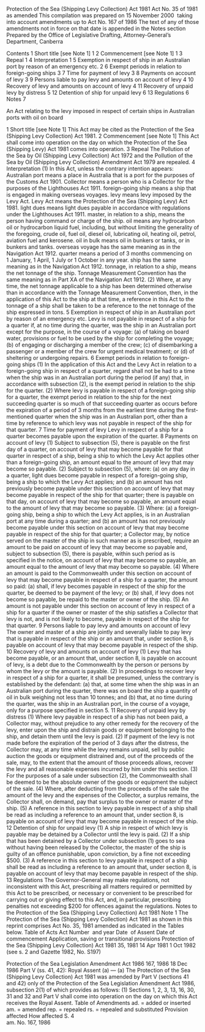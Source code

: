 
Protection of the Sea (Shipping Levy Collection) Act 1981
Act No. 35 of 1981 as amended 
This compilation was prepared on 15 November 2000  taking into account amendments up to Act No. 167 of 1986
The text of any of those amendments not in force on that date is appended in the Notes section
Prepared by the Office of Legislative Drafting, Attorney-General’s Department, Canberra
  
  
  
Contents
1	Short title [see Note 1]	1
2	Commencement [see Note 1]	1
3	Repeal	1
4	Interpretation	1
5	Exemption in respect of ship in an Australian port by reason of an emergency etc.	2
6	Exempt periods in relation to foreign-going ships	3
7	Time for payment of levy	3
8	Payments on account of levy	3
9	Persons liable to pay levy and amounts on account of levy	4
10	Recovery of levy and amounts on account of levy	4
11	Recovery of unpaid levy by distress	5
12	Detention of ship for unpaid levy	6
13	Regulations	6
Notes		7

An Act relating to the levy imposed in respect of certain ships in Australian ports with oil on board
  
  
1  Short title [see Note 1]
		This Act may be cited as the Protection of the Sea (Shipping Levy Collection) Act 1981.
2  Commencement [see Note 1]
		This Act shall come into operation on the day on which the Protection of the Sea (Shipping Levy) Act 1981 comes into operation.
3  Repeal
		The Pollution of the Sea by Oil (Shipping Levy Collection) Act 1972 and the Pollution of the Sea by Oil (Shipping Levy Collection) Amendment Act 1979 are repealed.
4  Interpretation
	(1)	In this Act, unless the contrary intention appears:
Australian port means a place in Australia that is a port for the purposes of the Customs Act 1901.
Collector means a person who is a Collector for the purposes of the Lighthouses Act 1911.
foreign-going ship means a ship that is engaged in making overseas voyages.
levy means levy imposed by the Levy Act.
Levy Act means the Protection of the Sea (Shipping Levy) Act 1981.
light dues means light dues payable in accordance with regulations under the Lighthouses Act 1911.
master, in relation to a ship, means the person having command or charge of the ship.
oil means any hydrocarbon oil or hydrocarbon liquid fuel, including, but without limiting the generality of the foregoing, crude oil, fuel oil, diesel oil, lubricating oil, heating oil, petrol, aviation fuel and kerosene.
oil in bulk means oil in bunkers or tanks, or in bunkers and tanks.
overseas voyage has the same meaning as in the Navigation Act 1912.
quarter means a period of 3 months commencing on 1 January, 1 April, 1 July or 1 October in any year.
ship has the same meaning as in the Navigation Act 1912.
tonnage, in relation to a ship, means the net tonnage of the ship.
Tonnage Measurement Convention has the same meaning as in Part XA of the Navigation Act 1912.
	(2)	Where, at any time, the net tonnage applicable to a ship has been determined otherwise than in accordance with the Tonnage Measurement Convention, then, in the application of this Act to the ship at that time, a reference in this Act to the tonnage of a ship shall be taken to be a reference to the net tonnage of the ship expressed in tons.
5  Exemption in respect of ship in an Australian port by reason of an emergency etc.
		Levy is not payable in respect of a ship for a quarter if, at no time during the quarter, was the ship in an Australian port except for the purpose, in the course of a voyage:
	(a)	of taking on board water, provisions or fuel to be used by the ship for completing the voyage;
	(b)	of engaging or discharging a member of the crew;
	(c)	of disembarking a passenger or a member of the crew for urgent medical treatment; or
	(d)	of sheltering or undergoing repairs.
6  Exempt periods in relation to foreign-going ships
	(1)	In the application of this Act and the Levy Act in relation to a foreign-going ship in respect of a quarter, regard shall not be had to a time when the ship was in an Australian port during the period (if any) that, in accordance with subsection (2), is the exempt period in relation to the ship for the quarter.
	(2)	Where levy is payable in respect of a foreign-going ship for a quarter, the exempt period in relation to the ship for the next succeeding quarter is so much of that succeeding quarter as occurs before the expiration of a period of 3 months from the earliest time during the first-mentioned quarter when the ship was in an Australian port, other than a time by reference to which levy was not payable in respect of the ship for that quarter.
7  Time for payment of levy
		Levy in respect of a ship for a quarter becomes payable upon the expiration of the quarter.
8  Payments on account of levy
	(1)	Subject to subsection (5), there is payable on the first day of a quarter, on account of levy that may become payable for that quarter in respect of a ship, being a ship to which the Levy Act applies other than a foreign-going ship, an amount equal to the amount of levy that may become so payable.
	(2)	Subject to subsection (5), where:
	(a)	on any day in a quarter, light dues become payable in respect of a foreign-going ship, being a ship to which the Levy Act applies; and
	(b)	an amount has not previously become payable under this section on account of levy that may become payable in respect of the ship for that quarter;
there is payable on that day, on account of levy that may become so payable, an amount equal to the amount of levy that may become so payable.
	(3)	Where:
	(a)	a foreign-going ship, being a ship to which the Levy Act applies, is in an Australian port at any time during a quarter; and
	(b)	an amount has not previously become payable under this section on account of levy that may become payable in respect of the ship for that quarter;
a Collector may, by notice served on the master of the ship in such manner as is prescribed, require an amount to be paid on account of levy that may become so payable and, subject to subsection (5), there is payable, within such period as is specified in the notice, on account of levy that may become so payable, an amount equal to the amount of levy that may become so payable.
	(4)	Where an amount is paid to the Commonwealth under this section on account of levy that may become payable in respect of a ship for a quarter, the amount so paid:
	(a)	shall, if levy becomes payable in respect of the ship for the quarter, be deemed to be payment of the levy; or
	(b)	shall, if levy does not become so payable, be repaid to the master or owner of the ship.
	(5)	An amount is not payable under this section on account of levy in respect of a ship for a quarter if the owner or master of the ship satisfies a Collector that levy is not, and is not likely to become, payable in respect of the ship for that quarter.
9  Persons liable to pay levy and amounts on account of levy
		The owner and master of a ship are jointly and severally liable to pay levy that is payable in respect of the ship or an amount that, under section 8, is payable on account of levy that may become payable in respect of the ship.
10  Recovery of levy and amounts on account of levy
	(1)	Levy that has become payable, or an amount that, under section 8, is payable on account of levy, is a debt due to the Commonwealth by the person or persons by whom the levy or the amount is payable.
	(2)	In proceedings to recover levy in respect of a ship for a quarter, it shall be presumed, unless the contrary is established by the defendant:
	(a)	that, at some time when the ship was in an Australian port during the quarter, there was on board the ship a quantity of oil in bulk weighing not less than 10 tonnes; and
	(b)	that, at no time during the quarter, was the ship in an Australian port, in the course of a voyage, only for a purpose specified in section 5.
11  Recovery of unpaid levy by distress
	(1)	Where levy payable in respect of a ship has not been paid, a Collector may, without prejudice to any other remedy for the recovery of the levy, enter upon the ship and distrain goods or equipment belonging to the ship, and detain them until the levy is paid.
	(2)	If payment of the levy is not made before the expiration of the period of 3 days after the distress, the Collector may, at any time while the levy remains unpaid, sell by public auction the goods or equipment distrained and, out of the proceeds of the sale, may, to the extent that the amount of those proceeds allows, recover the levy and all reasonable expenses incurred by him under this section.
	(3)	For the purposes of a sale under subsection (2), the Commonwealth shall be deemed to be the absolute owner of the goods or equipment the subject of the sale.
	(4)	Where, after deducting from the proceeds of the sale the amount of the levy and the expenses of the Collector, a surplus remains, the Collector shall, on demand, pay that surplus to the owner or master of the ship.
	(5)	A reference in this section to levy payable in respect of a ship shall be read as including a reference to an amount that, under section 8, is payable on account of levy that may become payable in respect of the ship.
12  Detention of ship for unpaid levy
	(1)	A ship in respect of which levy is payable may be detained by a Collector until the levy is paid.
	(2)	If a ship that has been detained by a Collector under subsection (1) goes to sea without having been released by the Collector, the master of the ship is guilty of an offence punishable, upon conviction, by a fine not exceeding $500.
	(3)	A reference in this section to levy payable in respect of a ship shall be read as including a reference to an amount that, under section 8, is payable on account of levy that may become payable in respect of the ship.
13  Regulations
		The Governor-General may make regulations, not inconsistent with this Act, prescribing all matters required or permitted by this Act to be prescribed, or necessary or convenient to be prescribed for carrying out or giving effect to this Act, and, in particular, prescribing penalties not exceeding $200 for offences against the regulations. 
Notes to the Protection of the Sea (Shipping Levy Collection) Act 1981
Note 1
The Protection of the Sea (Shipping Levy Collection) Act 1981 as shown in this reprint comprises Act No. 35, 1981 amended as indicated in the Tables below.
Table of Acts
Act
Number  and year
Date  of Assent
Date of commencement
Application, saving or transitional provisions
Protection of the Sea (Shipping Levy Collection) Act 1981
35, 1981
14 Apr 1981
1 Oct 1982 (see s. 2 and Gazette 1982, No. S197)

Protection of the Sea Legislation Amendment Act 1986
167, 1986
18 Dec 1986
Part V (ss. 41, 42): Royal Assent (a)
—
(a)	The Protection of the Sea (Shipping Levy Collection) Act 1981 was amended by Part V (sections 41 and 42) only of the Protection of the Sea Legislation Amendment Act 1986, subsection 2(1) of which provides as follows:
	(1)	Sections 1, 2, 3, 13, 16, 30, 31 and 32 and Part V shall come into operation on the day on which this Act receives the Royal Assent.
Table of Amendments
ad. = added or inserted      am. = amended      rep. = repealed      rs. = repealed and substituted
Provision affected
How affected
S. 4	
am. No. 167, 1986

